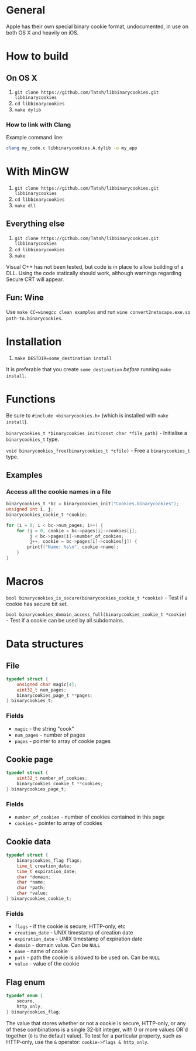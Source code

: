 # General

Apple has their own special binary cookie format, undocumented, in use on both OS X and heavily on iOS.

# How to build

## On OS X

1. `git clone https://github.com/Tatsh/libbinarycookies.git libbinarycookies`
2. `cd libbinarycookies`
3. `make dylib`

### How to link with Clang

Example command line:

```bash
clang my_code.c libbinarycookies.A.dylib -o my_app
```

# With MinGW

1. `git clone https://github.com/Tatsh/libbinarycookies.git libbinarycookies`
2. `cd libbinarycookies`
3. `make dll`

## Everything else

1. `git clone https://github.com/Tatsh/libbinarycookies.git libbinarycookies`
2. `cd libbinarycookies`
3. `make`

Visual C++ has not been tested, but code is in place to allow building of a DLL. Using the code statically should work, although warnings regarding Secure CRT will appear.

## Fun: Wine

Use `make CC=winegcc clean examples` and run `wine convert2netscape.exe.so path-to.binarycookies`.

# Installation

1. `make DESTDIR=some_destination install`

It is preferable that you create `some_destination` *before* running `make install`.

# Functions

Be sure to `#include <binarycookies.h>` (which is installed with `make install`).

`binarycookies_t *binarycookies_init(const char *file_path)` - Initialise a `binarycookies_t` type.

`void binarycookies_free(binarycookies_t *cfile)` - Free a `binarycookies_t` type.

## Examples

### Access all the cookie names in a file

```c
binarycookies_t *bc = binarycookies_init("Cookies.binarycookies");
unsigned int i, j;
binarycookies_cookie_t *cookie;

for (i = 0; i < bc->num_pages; i++) {
    for (j = 0, cookie = bc->pages[i]->cookies[j];
         j < bc->pages[i]->number_of_cookies;
         j++, cookie = bc->pages[i]->cookies[j]) {
        printf("Name: %s\n", cookie->name);
    }
}
```

# Macros

`bool binarycookies_is_secure(binarycookies_cookie_t *cookie)` - Test if a cookie has secure bit set.

`bool binarycookies_domain_access_full(binarycookies_cookie_t *cookie)` - Test if a cookie can be used by all subdomains.

# Data structures

## File

```c
typedef struct {
    unsigned char magic[4];
    uint32_t num_pages;
    binarycookies_page_t **pages;
} binarycookies_t;
```

### Fields

* `magic` - the string "cook"
* `num_pages` - number of pages
* `pages` - pointer to array of cookie pages

## Cookie page

```c
typedef struct {
    uint32_t number_of_cookies;
    binarycookies_cookie_t **cookies;
} binarycookies_page_t;
```

### Fields

* `number_of_cookies` - number of cookies contained in this page
* `cookies` - pointer to array of cookies

## Cookie data

```c
typedef struct {
    binarycookies_flag flags;
    time_t creation_date;
    time_t expiration_date;
    char *domain;
    char *name;
    char *path;
    char *value;
} binarycookies_cookie_t;
```

### Fields

* `flags` - if the cookie is secure, HTTP-only, etc
* `creation_date` - UNIX timestamp of creation date
* `expiration_date` - UNIX timestamp of expiration date
* `domain` - domain value. Can be `NULL`
* `name` - name of cookie
* `path` - path the cookie is allowed to be used on. Can be `NULL`
* `value` - value of the cookie

## Flag enum

```c
typedef enum {
    secure,
    http_only,
} binarycookies_flag;
```

The value that stores whether or not a cookie is secure, HTTP-only, or any of these combinations is a single 32-bit integer, with 0 or more values OR'd together (`0` is the default value). To test for a particular property, such as HTTP-only, use the `&` operator: `cookie->flags & http_only`.
